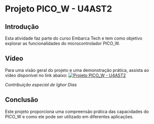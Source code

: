 # Projeto PICO_W - U4AST2

## Introdução

Esta atividade faz parte do curso Embarca Tech e tem como objetivo explorar as funcionalidades do microcontrolador PICO_W. 

## Vídeo

Para uma visão geral do projeto e uma demonstração prática, assista ao vídeo disponível no link abaixo:
[![Projeto PICO_W - U4AST2](https://img.youtube.com/vi/om9FSD7-r70/0.jpg)](https://youtu.be/om9FSD)

*Contribuição especial de Ighor Dias*

## Conclusão

Este projeto proporciona uma compreensão prática das capacidades do PICO_W e como ele pode ser utilizado em diferentes aplicações.